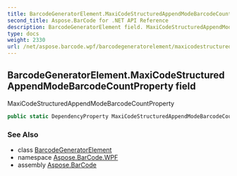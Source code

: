 ```yaml
---
title: BarcodeGeneratorElement.MaxiCodeStructuredAppendModeBarcodeCountProperty
second_title: Aspose.BarCode for .NET API Reference
description: BarcodeGeneratorElement field. MaxiCodeStructuredAppendModeBarcodeCountProperty
type: docs
weight: 2330
url: /net/aspose.barcode.wpf/barcodegeneratorelement/maxicodestructuredappendmodebarcodecountproperty/
---
```

## BarcodeGeneratorElement.MaxiCodeStructuredAppendModeBarcodeCountProperty field

MaxiCodeStructuredAppendModeBarcodeCountProperty

```csharp
public static DependencyProperty MaxiCodeStructuredAppendModeBarcodeCountProperty;
```

### See Also

* class [BarcodeGeneratorElement](../)
* namespace [Aspose.BarCode.WPF](../../barcodegeneratorelement/)
* assembly [Aspose.BarCode](../../../)


